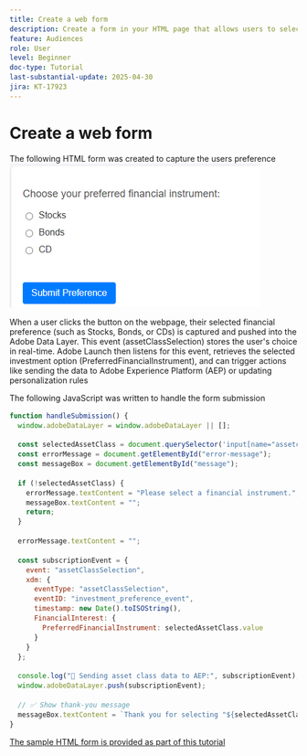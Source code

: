 ```yaml
---
title: Create a web form
description: Create a form in your HTML page that allows users to select their investment preference
feature: Audiences
role: User
level: Beginner
doc-type: Tutorial
last-substantial-update: 2025-04-30
jira: KT-17923
---
```

# Create a web form

The following HTML form was created to capture the users preference
![html-form](assets/web-form.png)

When a user clicks the button on the webpage, their selected financial preference (such as Stocks, Bonds, or CDs) is captured and pushed into the Adobe Data Layer. This event (assetClassSelection) stores the user's choice in real-time. Adobe Launch then listens for this event, retrieves the selected investment option (PreferredFinancialInstrument), and can trigger actions like sending the data to Adobe Experience Platform (AEP) or updating personalization rules

The following JavaScript was written to handle the form submission

```javascript
function handleSubmission() {
  window.adobeDataLayer = window.adobeDataLayer || [];

  const selectedAssetClass = document.querySelector('input[name="assetclass"]:checked');
  const errorMessage = document.getElementById("error-message");
  const messageBox = document.getElementById("message");

  if (!selectedAssetClass) {
    errorMessage.textContent = "Please select a financial instrument.";
    messageBox.textContent = "";
    return;
  }

  errorMessage.textContent = "";

  const subscriptionEvent = {
    event: "assetClassSelection",
    xdm: {
      eventType: "assetClassSelection",
      eventID: "investment_preference_event",
      timestamp: new Date().toISOString(),
      FinancialInterest: {
        PreferredFinancialInstrument: selectedAssetClass.value
      }
    }
  };

  console.log("📩 Sending asset class data to AEP:", subscriptionEvent);
  window.adobeDataLayer.push(subscriptionEvent);

  // ✅ Show thank-you message
  messageBox.textContent = `Thank you for selecting "${selectedAssetClass.value}". We'll use this to personalize your experience.`;
}
```

[The sample HTML form is provided as part of this tutorial](assets/webform.zip)

